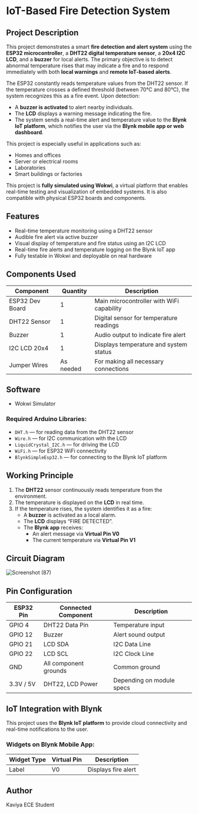# IoT-Based Fire Detection System 

## Project Description

This project demonstrates a smart **fire detection and alert system** using the **ESP32 microcontroller**, a **DHT22 digital temperature sensor**, a **20x4 I2C LCD**, and a **buzzer** for local alerts. The primary objective is to detect abnormal temperature rises that may indicate a fire and to respond immediately with both **local warnings** and **remote IoT-based alerts**.

The ESP32 constantly reads temperature values from the DHT22 sensor. If the temperature crosses a defined threshold (between 70°C and 80°C), the system recognizes this as a fire event. Upon detection:

- A **buzzer is activated** to alert nearby individuals.
- The **LCD** displays a warning message indicating the fire.
- The system sends a real-time alert and temperature value to the **Blynk IoT platform**, which notifies the user via the **Blynk mobile app or web dashboard**.

This project is especially useful in applications such as:
- Homes and offices
- Server or electrical rooms
- Laboratories
- Smart buildings or factories


This project is **fully simulated using Wokwi**, a virtual platform that enables real-time testing and visualization of embedded systems. It is also compatible with physical ESP32 boards and components.



## Features

- Real-time temperature monitoring using a DHT22 sensor
- Audible fire alert via active buzzer
- Visual display of temperature and fire status using an I2C LCD
- Real-time fire alerts and temperature logging on the Blynk IoT app
- Fully testable in Wokwi and deployable on real hardware



## Components Used

| Component         | Quantity | Description                               |
|------------------|----------|-------------------------------------------|
| ESP32 Dev Board  | 1        | Main microcontroller with WiFi capability |
| DHT22 Sensor     | 1        | Digital sensor for temperature readings   |
| Buzzer           | 1        | Audio output to indicate fire alert       |
| I2C LCD 20x4     | 1        | Displays temperature and system status    |
| Jumper Wires     | As needed| For making all necessary connections      |



## Software
- Wokwi Simulator
### Required Arduino Libraries:
- `DHT.h` — for reading data from the DHT22 sensor
- `Wire.h` — for I2C communication with the LCD
- `LiquidCrystal_I2C.h` — for driving the LCD
- `WiFi.h` — for ESP32 WiFi connectivity
- `BlynkSimpleEsp32.h` — for connecting to the Blynk IoT platform


## Working Principle

1. The **DHT22** sensor continuously reads temperature from the environment.
2. The temperature is displayed on the **LCD** in real time.
3. If the temperature rises, the system identifies it as a fire:
   - A **buzzer** is activated as a local alarm.
   - The **LCD** displays “FIRE DETECTED”.
   - The **Blynk app** receives:
     - An alert message via **Virtual Pin V0**
     - The current temperature via **Virtual Pin V1**


## Circuit Diagram

![Screenshot (87)](https://github.com/user-attachments/assets/12f80dba-5e54-4803-9ec2-c64722ce85fc)


## Pin Configuration

| ESP32 Pin | Connected Component | Description               |
|-----------|---------------------|---------------------------|
| GPIO 4   | DHT22 Data Pin      | Temperature input         |
| GPIO 12   | Buzzer              | Alert sound output        |
| GPIO 21   | LCD SDA             | I2C Data Line             |
| GPIO 22   | LCD SCL             | I2C Clock Line            |
| GND       | All component grounds | Common ground            |
| 3.3V / 5V | DHT22, LCD Power    | Depending on module specs |


## IoT Integration with Blynk

This project uses the **Blynk IoT platform** to provide cloud connectivity and real-time notifications to the user.

###  Widgets on Blynk Mobile App:

| Widget Type | Virtual Pin | Description             |
|-------------|-------------|-------------------------|
| Label       | V0          | Displays fire alert     |

## Author
Kaviya
ECE Student
